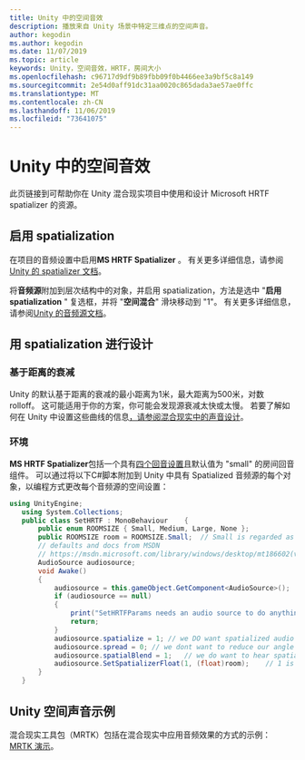 ```yaml
---
title: Unity 中的空间音效
description: 播放来自 Unity 场景中特定三维点的空间声音。
author: kegodin
ms.author: kegodin
ms.date: 11/07/2019
ms.topic: article
keywords: Unity，空间音效，HRTF，房间大小
ms.openlocfilehash: c96717d9df9b89fbb09f0b4466ee3a9bf5c8a149
ms.sourcegitcommit: 2e54d0aff91dc31aa0020c865dada3ae57ae0ffc
ms.translationtype: MT
ms.contentlocale: zh-CN
ms.lasthandoff: 11/06/2019
ms.locfileid: "73641075"
---
```

# <a name="spatial-sound-in-unity"></a>Unity 中的空间音效

此页链接到可帮助你在 Unity 混合现实项目中使用和设计 Microsoft HRTF spatializer 的资源。

## <a name="enable-spatialization"></a>启用 spatialization

在项目的音频设置中启用**MS HRTF Spatializer** 。 有关更多详细信息，请参阅[Unity 的 spatializer 文档](https://docs.unity3d.com/Manual/VRAudioSpatializer.html)。 

将**音频源**附加到层次结构中的对象，并启用 spatialization，方法是选中 "**启用 spatialization** " 复选框，并将 "**空间混合**" 滑块移动到 "1"。 有关更多详细信息，请参阅[Unity 的音频源文档](https://docs.unity3d.com/2019.3/Documentation/Manual/class-AudioSource.html)。 

## <a name="design-with-spatialization"></a>用 spatialization 进行设计

### <a name="distance-based-attenuation"></a>基于距离的衰减
Unity 的默认基于距离的衰减的最小距离为1米，最大距离为500米，对数 rolloff。 这可能适用于你的方案，你可能会发现源衰减太快或太慢。 若要了解如何在 Unity 中设置这些曲线的信息[，请参阅](https://docs.unity3d.com/2019.3/Documentation/Manual/class-AudioSource.html)[混合现实中的声音设计](spatial-sound-design.md)。

### <a name="environment"></a>环境
**MS HRTF Spatializer**包括一个具有[四个回音设置](https://docs.microsoft.com/windows/win32/api/hrtfapoapi/ne-hrtfapoapi-hrtfenvironment)且默认值为 "small" 的房间回音组件。 可以通过将以下C#脚本附加到 Unity 中具有 Spatialized 音频源的每个对象，以编程方式更改每个音频源的空间设置：

```cs
using UnityEngine;
   using System.Collections;
   public class SetHRTF : MonoBehaviour    {
       public enum ROOMSIZE { Small, Medium, Large, None };
       public ROOMSIZE room = ROOMSIZE.Small;  // Small is regarded as the "most average"
       // defaults and docs from MSDN
       // https://msdn.microsoft.com/library/windows/desktop/mt186602(v=vs.85).aspx
       AudioSource audiosource;
       void Awake()
       {
           audiosource = this.gameObject.GetComponent<AudioSource>();
           if (audiosource == null)
           {
               print("SetHRTFParams needs an audio source to do anything.");
               return;
           }
           audiosource.spatialize = 1; // we DO want spatialized audio
           audiosource.spread = 0; // we dont want to reduce our angle of hearing
           audiosource.spatialBlend = 1;   // we do want to hear spatialized audio
           audiosource.SetSpatializerFloat(1, (float)room);    // 1 is the roomsize param
       }
   }
```

## <a name="unity-spatial-sound-examples"></a>Unity 空间声音示例
混合现实工具包（MRTK）包括在混合现实中应用音频效果的方式的示例： [MRTK 演示](https://github.com/microsoft/MixedRealityToolkit-Unity/tree/mrtk_release/Assets/MixedRealityToolkit.Examples/Demos/Audio)。

